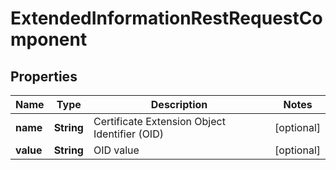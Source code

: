 

# ExtendedInformationRestRequestComponent


## Properties

| Name | Type | Description | Notes |
|------------ | ------------- | ------------- | -------------|
|**name** | **String** | Certificate Extension Object Identifier (OID) |  [optional] |
|**value** | **String** | OID value |  [optional] |



